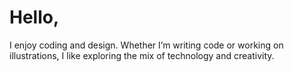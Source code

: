 # Hello, 
I enjoy coding and design. Whether I’m writing code or working on illustrations, I like exploring the mix of technology and creativity.